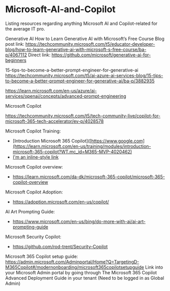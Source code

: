 # Microsoft-AI-and-Copilot
Listing resources regarding anything Microsoft AI and Copilot-related for the average IT pro.

Generative AI
How to Learn Generative AI with Microsoft’s Free Course
Blog post link: https://techcommunity.microsoft.com/t5/educator-developer-blog/how-to-learn-generative-ai-with-microsoft-s-free-course/ba-p/4067112
Direct link: https://github.com/microsoft/generative-ai-for-beginners

15-tips-to-become-a-better-prompt-engineer-for-generative-ai
https://techcommunity.microsoft.com/t5/ai-azure-ai-services-blog/15-tips-to-become-a-better-prompt-engineer-for-generative-ai/ba-p/3882935

https://learn.microsoft.com/en-us/azure/ai-services/openai/concepts/advanced-prompt-engineering

Microsoft Copilot

https://techcommunity.microsoft.com/t5/tech-community-live/copilot-for-microsoft-365-tech-accelerator/ev-p/4028578

Microsoft Copilot Training:
- [Introduction Microsoft 365 Copilot]([https://www.google.com](https://learn.microsoft.com/en-us/training/modules/introduction-microsoft-365-copilot?WT.mc_id=M365-MVP-4020462)
- [I'm an inline-style link](https://www.google.com)

Microsoft Copilot overview:
- https://learn.microsoft.com/da-dk/microsoft-365-copilot/microsoft-365-copilot-overview

Microsoft Copilot Adoption:
- https://adoption.microsoft.com/en-us/copilot/

AI Art Prompting Guide:
- https://www.microsoft.com/en-us/bing/do-more-with-ai/ai-art-prompting-guide

Microsoft Security Copilot:
- https://github.com/rod-trent/Security-Copilot

Microsoft 365 Copilot setup guide:
https://admin.microsoft.com/Adminportal/Home?Q=TargetingD-M365Copilot#/modernonboarding/microsoft365copilotsetupguide
Link into your Microsoft Admin portal by going through The Microsoft 365 Copilot Advanced Deployment Guide in your tenant (Need to be logged in as Global Admin)
